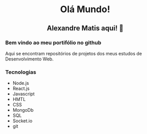 <h1 align="center">Olá Mundo!</h1>
<h2 align="center">Alexandre Matis aqui! 👋</h1>

### Bem vindo ao meu portifólio no github

Aqui se encontram repositórios de projetos dos meus estudos de Desenvolvimento Web.

### Tecnologias

- Node.js
- React.js
- Javascript
- HMTL
- CSS
- MongoDb
- SQL
- Socket.io
- git
